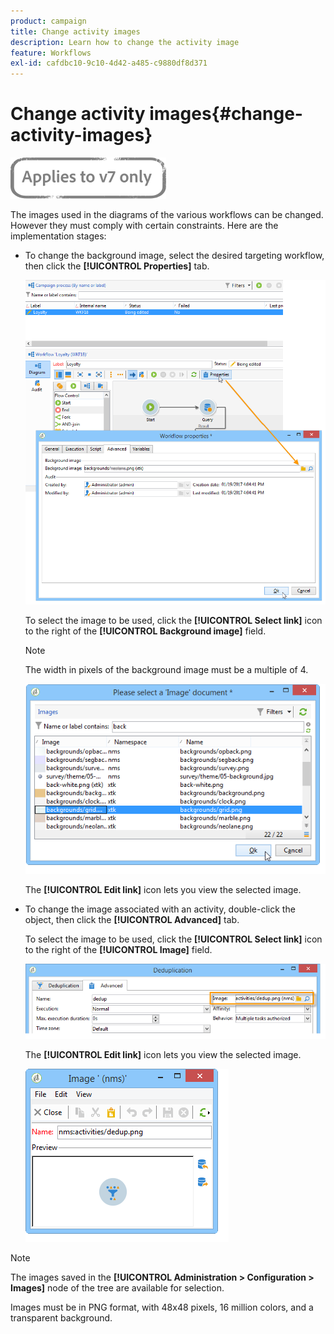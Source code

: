 ```yaml
---
product: campaign
title: Change activity images
description: Learn how to change the activity image
feature: Workflows
exl-id: cafdbc10-9c10-4d42-a485-c9880df8d371
---
```

# Change activity images{#change-activity-images}

![](../../assets/v7-only.svg)

The images used in the diagrams of the various workflows can be changed. However they must comply with certain constraints. Here are the implementation stages:

* To change the background image, select the desired targeting workflow, then click the **[!UICONTROL Properties]** tab.

  ![](assets/s_user_segmentation_properties_tab.png)

  To select the image to be used, click the **[!UICONTROL Select link]** icon to the right of the **[!UICONTROL Background image]** field.

  >[!NOTE]
  >
  >The width in pixels of the background image must be a multiple of 4.

  ![](assets/s_user_segmentation_background_select.png)

  The **[!UICONTROL Edit link]** icon lets you view the selected image.

* To change the image associated with an activity, double-click the object, then click the **[!UICONTROL Advanced]** tab.

  To select the image to be used, click the **[!UICONTROL Select link]** icon to the right of the **[!UICONTROL Image]** field. 

  ![](assets/s_user_segmentation_activity_image.png)

  The **[!UICONTROL Edit link]** icon lets you view the selected image.

  ![](assets/s_user_segmentation_activity_image_select.png)

>[!NOTE]
>
>The images saved in the **[!UICONTROL Administration > Configuration > Images]** node of the tree are available for selection. 
>  
>Images must be in PNG format, with 48x48 pixels, 16 million colors, and a transparent background.
